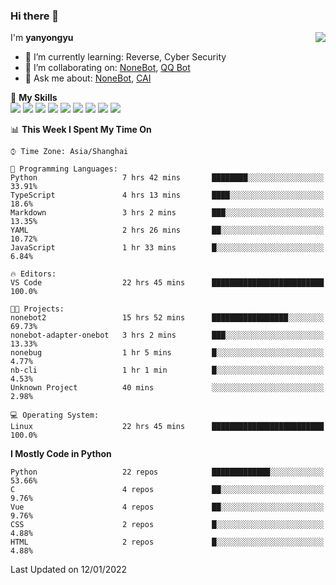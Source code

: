 ### Hi there 👋

<a href="#">
  <img align="right" src="https://github-readme-stats.vercel.app/api?username=yanyongyu&count_private=true&show_icons=true&bg_color=15,f2f7fd,E0EAFC" />
</a>

I'm **yanyongyu**

- 🌱 I’m currently learning: Reverse, Cyber Security
- 👯 I’m collaborating on: [NoneBot](https://github.com/nonebot), [QQ Bot](https://github.com/Mrs4s/go-cqhttp)
- 💬 Ask me about: [NoneBot](https://github.com/nonebot), [CAI](https://github.com/cscs181/CAI)

🌟 **My Skills**  
![](https://img.shields.io/badge/-Python-3e74a2?style=flat-square&logo=Python&logoColor=fff)
![](https://img.shields.io/badge/-Node.js-339933?style=flat-square&logo=Node.js&logoColor=fff)
![](https://img.shields.io/badge/-Vue-4fc08d?style=flat-square&logo=Vue.js&logoColor=fff)
![](https://img.shields.io/badge/-React-2d98ce?style=flat-square&logo=React&logoColor=fff)
![](https://img.shields.io/badge/-Docker-2496ED?style=flat-square&logo=Docker&logoColor=fff)
![](https://img.shields.io/badge/-Linux-000000?style=flat-square&logo=Linux&logoColor=fff)
![](https://img.shields.io/badge/-MySQL-4479A1?style=flat-square&logo=MySQL&logoColor=fff)
![](https://img.shields.io/badge/-Redis-DC382D?style=flat-square&logo=Redis&logoColor=fff)
![](https://img.shields.io/badge/-MongoDB-47A248?style=flat-square&logo=MongoDB&logoColor=fff)

<!--START_SECTION:waka-->
📊 **This Week I Spent My Time On** 

```text
⌚︎ Time Zone: Asia/Shanghai

💬 Programming Languages: 
Python                   7 hrs 42 mins       ████████░░░░░░░░░░░░░░░░░   33.91% 
TypeScript               4 hrs 13 mins       ████░░░░░░░░░░░░░░░░░░░░░   18.6% 
Markdown                 3 hrs 2 mins        ███░░░░░░░░░░░░░░░░░░░░░░   13.35% 
YAML                     2 hrs 26 mins       ██░░░░░░░░░░░░░░░░░░░░░░░   10.72% 
JavaScript               1 hr 33 mins        █░░░░░░░░░░░░░░░░░░░░░░░░   6.84%

🔥 Editors: 
VS Code                  22 hrs 45 mins      █████████████████████████   100.0%

🐱‍💻 Projects: 
nonebot2                 15 hrs 52 mins      █████████████████░░░░░░░░   69.73% 
nonebot-adapter-onebot   3 hrs 2 mins        ███░░░░░░░░░░░░░░░░░░░░░░   13.33% 
nonebug                  1 hr 5 mins         █░░░░░░░░░░░░░░░░░░░░░░░░   4.77% 
nb-cli                   1 hr 1 min          █░░░░░░░░░░░░░░░░░░░░░░░░   4.53% 
Unknown Project          40 mins             ░░░░░░░░░░░░░░░░░░░░░░░░░   2.98%

💻 Operating System: 
Linux                    22 hrs 45 mins      █████████████████████████   100.0%

```

**I Mostly Code in Python** 

```text
Python                   22 repos            █████████████░░░░░░░░░░░░   53.66% 
C                        4 repos             ██░░░░░░░░░░░░░░░░░░░░░░░   9.76% 
Vue                      4 repos             ██░░░░░░░░░░░░░░░░░░░░░░░   9.76% 
CSS                      2 repos             █░░░░░░░░░░░░░░░░░░░░░░░░   4.88% 
HTML                     2 repos             █░░░░░░░░░░░░░░░░░░░░░░░░   4.88%

```



 Last Updated on 12/01/2022
<!--END_SECTION:waka-->
